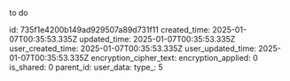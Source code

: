 to do

id: 735f1e4200b149ad929507a89d731f11
created_time: 2025-01-07T00:35:53.335Z
updated_time: 2025-01-07T00:35:53.335Z
user_created_time: 2025-01-07T00:35:53.335Z
user_updated_time: 2025-01-07T00:35:53.335Z
encryption_cipher_text: 
encryption_applied: 0
is_shared: 0
parent_id: 
user_data: 
type_: 5